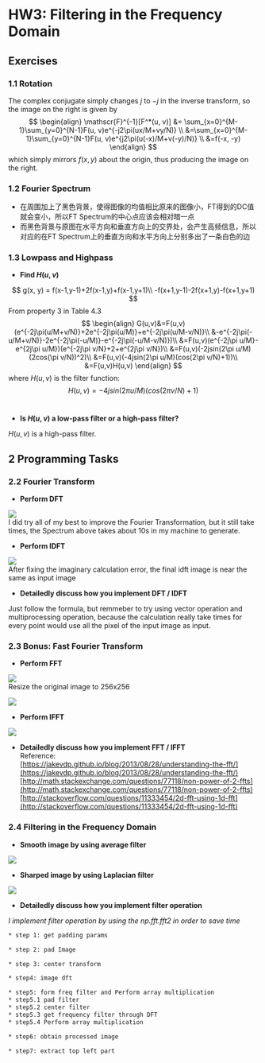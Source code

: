 # HW3: Filtering in the Frequency Domain

## Exercises

### 1.1 Rotation

The complex conjugate simply changes $j$ to $−j$ in the inverse transform, so the image on the right is given by
$$
\begin{align}
\mathscr{F}^{-1}[F^*(u, v)] &= \sum_{x=0}^{M-1}\sum_{y=0}^{N-1}F(u, v)e^{-j2\pi(ux/M+vy/N)} \\
&=\sum_{x=0}^{M-1}\sum_{y=0}^{N-1}F(u, v)e^{j2\pi(u(-x)/M+v(-y)/N)} \\
&=f(-x, -y)
\end{align}
$$
which simply mirrors $f(x, y)$ about the origin, thus producing the image on the right.

### 1.2 Fourier Spectrum

* 在周围加上了黑色背景，使得图像的均值相比原来的图像小，FT得到的DC值就会变小，所以FT Spectrum的中心点应该会相对暗一点
* 而黑色背景与原图在水平方向和垂直方向上的交界处，会产生高频信息，所以对应的在FT Spectrum上的垂直方向和水平方向上分别多出了一条白色的边

### 1.3 Lowpass and Highpass

* **Find $H(u, v)$**

$$
g(x, y) = f(x-1,y-1)+2f(x-1,y)+f(x-1,y+1)\\
-f(x+1,y-1)-2f(x+1,y)-f(x+1,y+1)
$$
From property 3 in Table 4.3
$$
\begin{align}
G(u,v)&=F(u,v)(e^{-2j\pi(u/M+v/N)}+2e^{-2j\pi(u/M)}+e^{-2j\pi(u/M-v/N)}\\
&-e^{-2j\pi(-u/M+v/N)}-2e^{-2j\pi(-u/M)}-e^{-2j\pi(-u/M-v/N)})\\
&=F(u,v)(e^{-2j\pi u/M}-e^{2j\pi u/M})(e^{-2j\pi v/N}+2+e^{2j\pi v/N})\\
&=F(u,v)(-2jsin(2\pi u/M)(2cos(\pi v/N))^2)\\
&=F(u,v)(-4jsin(2\pi u/M)(cos(2\pi v/N)+1))\\
&=F(u,v)H(u,v)
\end{align}
$$
where $H(u,v)$ is the filter function:
$$
H(u,v)=-4jsin(2\pi u/M)(cos(2\pi v/N)+1)
$$
<br>

* **Is $H(u, v)$ a low-pass filter or a high-pass filter?**

$H(u, v)$ is a high-pass filter.

## 2 Programming Tasks

### 2.2 Fourier Transform

* **Perform DFT**

![](src/images/dft_72.png)<br>
I did try all of my best to improve the Fourier Transformation, but it still take times, the Spectrum above takes about 10s in my machine to generate.

* **Perform IDFT**

![](src/images/idft_72.png)<br>
After fixing the imaginary calculation error, the final idft image is near the same as input image

* **Detailedly discuss how you implement DFT / IDFT**

Just follow the formula, but remmeber to try using vector operation and multiprocessing operation, because the calculation really take times for every point would use all the pixel of the input image as input.

### 2.3 Bonus: Fast Fourier Transform

* **Perform FFT**

![](src/images/72resized.png)<br>
Resize the original image to 256x256

![](src/images/fft_72resized.png)<br>

* **Perform IFFT**

![](src/images/ifft_72resized.png)<br>

* **Detailedly discuss how you implement FFT / IFFT**<br>
Reference:<br> [https://jakevdp.github.io/blog/2013/08/28/understanding-the-fft/](https://jakevdp.github.io/blog/2013/08/28/understanding-the-fft/)<br>
[http://math.stackexchange.com/questions/77118/non-power-of-2-ffts](http://math.stackexchange.com/questions/77118/non-power-of-2-ffts)<br>
[http://stackoverflow.com/questions/11333454/2d-fft-using-1d-fft](http://stackoverflow.com/questions/11333454/2d-fft-using-1d-fft)

### 2.4 Filtering in the Frequency Domain

* **Smooth image by using average filter**

![](src/images/72_avg_filter.png)<br>

* **Sharped image by using Laplacian filter**

![](src/images/72_lap_filter.png)<br>

* **Detailedly discuss how you implement filter operation**

*I implement filter operation by using the np.fft.fft2 in order to save time*

```sh
* step 1: get padding params

* step 2: pad Image

* step 3: center transform

* step4: image dft

* step5: form freq filter and Perform array multiplication
* step5.1 pad filter
* step5.2 center filter
* step5.3 get frequency filter through DFT
* step5.4 Perform array multiplication

* step6: obtain processed image

* step7: extract top left part
```
